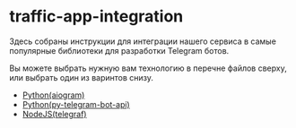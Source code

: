 # traffic-app-integration

Здесь собраны инструкции для интеграции нашего сервиса в самые популярные библиотеки для разработки Telegram ботов.

Вы можете выбрать нужную вам технологию в перечне файлов сверху, или выбрать один из варинтов снизу.

- [Python(aiogram)](https://github.com/MrEmmet66/traffic-app-integration/blob/member_check/python_aiogram.md)
- [Python(py-telegram-bot-api)](https://github.com/MrEmmet66/traffic-app-integration/blob/member_check/python_py_telegram_bot_api.md)
- [NodeJS(telegraf)](https://github.com/MrEmmet66/traffic-app-integration/blob/member_check/node_telegraf.md)
